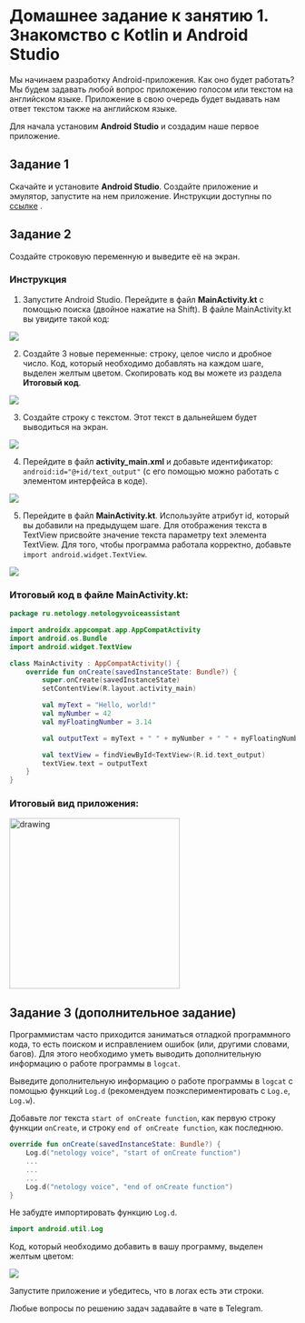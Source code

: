 # Домашнее задание к занятию 1. Знакомство с Kotlin и Android Studio 

Мы начинаем разработку Android-приложения. Как оно будет работать? Мы будем задавать любой вопрос приложению голосом или текстом на английском языке. Приложение в свою очередь будет выдавать нам ответ текстом также на английском языке.

Для начала установим **Android Studio** и создадим наше первое приложение.


## Задание 1
Скачайте и установите **Android Studio**. Создайте приложение и эмулятор, запустите на нем приложение. Инструкции доступны по [ссылке](https://github.com/netology-code/guides/blob/master/android/instruction.md) .

## Задание 2

Создайте строковую переменную и выведите её на экран.

### Инструкция 
1. Запустите Android Studio. Перейдите в файл **MainActivity.kt** с помощью поиска (двойное нажатие на Shift). В файле MainActivity.kt  вы увидите такой код:

![](ДЗ1/1.png)

2. Создайте 3 новые переменные: строку, целое число и дробное число. Код, который необходимо добавлять на каждом шаге, выделен желтым цветом. Скопировать код вы можете из раздела **Итоговый код**.

![](ДЗ1/2.png)

3. Создайте строку с текстом. Этот текст в дальнейшем будет выводиться на экран. 

![](ДЗ1/3.png)

4. Перейдите в файл **activity_main.xml**  и добавьте идентификатор: ``` android:id="@+id/text_output" ``` (с его помощью можно работать с элементом интерфейса в коде).

![](ДЗ1/4.png)

5. Перейдите в файл **MainActivity.kt**. Используйте атрибут id, который вы добавили на предыдущем шаге. Для отображения текста в TextView присвойте значение текста параметру text элемента TextView. Для того, чтобы программа работала корректно, добавьте ```import android.widget.TextView```.

![](ДЗ1/5_new.png)

### Итоговый код в файле MainActivity.kt:

```kotlin
package ru.netology.netologyvoiceassistant

import androidx.appcompat.app.AppCompatActivity
import android.os.Bundle
import android.widget.TextView

class MainActivity : AppCompatActivity() {
    override fun onCreate(savedInstanceState: Bundle?) {
        super.onCreate(savedInstanceState)
        setContentView(R.layout.activity_main)

        val myText = "Hello, world!"
        val myNumber = 42
        val myFloatingNumber = 3.14

        val outputText = myText + " " + myNumber + " " + myFloatingNumber

        val textView = findViewById<TextView>(R.id.text_output)
        textView.text = outputText
    }
}
```

### Итоговый вид приложения:

<img src="ДЗ1/7.png" alt="drawing" width="300"/>


## Задание 3 (дополнительное задание)

Программистам часто приходится заниматься отладкой программного кода, то есть поиском и исправлением ошибок (или, другими словами, багов). Для этого необходимо уметь выводить дополнительную информацию о работе программы в `logcat`.

Выведите дополнительную информацию о работе программы в `logcat` с помощью функций `Log.d` (рекомендуем поэкспериментировать с `Log.e`, `Log.w`).

Добавьте лог текста `start of onCreate function`, как первую строку функции `onCreate`, и строку `end of onCreate function`, как последнюю. 
```kotlin
override fun onCreate(savedInstanceState: Bundle?) {
    Log.d("netology voice", "start of onCreate function")
    ...
    ...
    ...
    Log.d("netology voice", "end of onCreate function")
}
```

Не забудте импортировать функцию `Log.d`. 

```kotlin
import android.util.Log
```

Код, который необходимо добавить в вашу программу, выделен желтым цветом:

![](ДЗ1/8.png)

Запустите приложение и убедитесь, что в логах есть эти строки.

Любые вопросы по решению задач задавайте в чате в Telegram.
